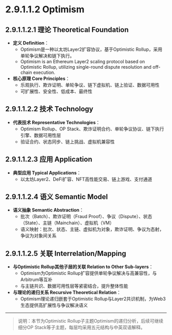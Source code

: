 # 2.9.1.1.2 Optimism

## 2.9.1.1.2.1 理论 Theoretical Foundation

- **定义 Definition**：
  - Optimism是一种以太坊Layer2扩容协议，基于Optimistic Rollup，采用单轮争议解决和链下执行。
  - Optimism is an Ethereum Layer2 scaling protocol based on Optimistic Rollup, utilizing single-round dispute resolution and off-chain execution.
- **核心原理 Core Principles**：
  - 乐观执行、欺诈证明、单轮争议、链下虚拟机、链上验证、数据可用性
  - 可扩展性、安全性、低成本、最终性

## 2.9.1.1.2.2 技术 Technology

- **代表技术 Representative Technologies**：
  - Optimism Rollup、OP Stack、欺诈证明合约、单轮争议协议、链下执行引擎、数据可用性层
  - 验证合约、状态同步、链上挑战、虚拟机兼容性

## 2.9.1.1.2.3 应用 Application

- **典型应用 Typical Applications**：
  - 以太坊Layer2、DeFi扩容、NFT高性能交易、链上游戏、支付通道

## 2.9.1.1.2.4 语义 Semantic Model

- **语义抽象 Semantic Abstraction**：
  - 批次（Batch）、欺诈证明（Fraud Proof）、争议（Dispute）、状态（State）、主链（Mainchain）、虚拟机（VM）
  - 语义映射：批次、状态、主链、虚拟机为对象，欺诈证明、争议为态射，争议为对象间关系

## 2.9.1.1.2.5 关联 Interrelation/Mapping

- **与Optimistic Rollup其他子层的关联 Relation to Other Sub-layers**：
  - Optimism为Optimistic Rollup扩容提供单轮争议解决与高兼容性，与Arbitrum等互补
  - 与主链共识、数据可用性层等紧密结合，提升整体性能
- **与理论的递归关系 Recursive Theoretical Relation**：
  - Optimism理论递归嵌套于Optimistic Rollup与Layer2共识机制，为Web3生态提供高扩展性与争议解决语义

---

> 说明：本节为Optimistic Rollup子主题Optimism的递归分析，后续可继续细分OP Stack等子主题，每层均采用五元结构与中英双语解释。

